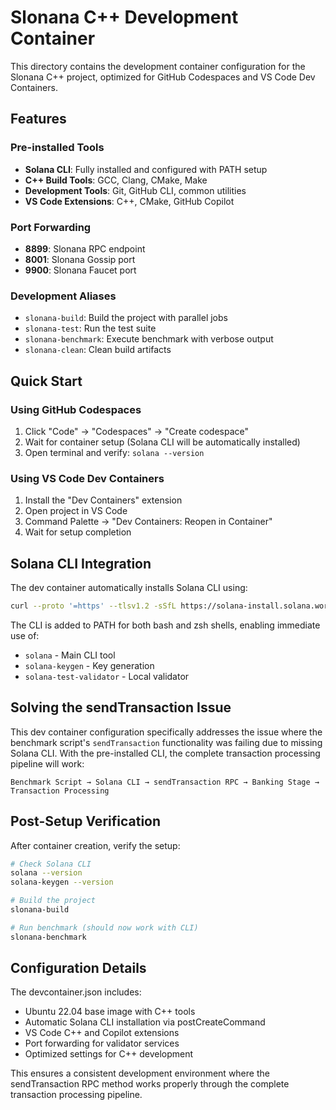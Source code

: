 # Slonana C++ Development Container

This directory contains the development container configuration for the Slonana C++ project, optimized for GitHub Codespaces and VS Code Dev Containers.

## Features

### Pre-installed Tools
- **Solana CLI**: Fully installed and configured with PATH setup
- **C++ Build Tools**: GCC, Clang, CMake, Make
- **Development Tools**: Git, GitHub CLI, common utilities
- **VS Code Extensions**: C++, CMake, GitHub Copilot

### Port Forwarding
- **8899**: Slonana RPC endpoint
- **8001**: Slonana Gossip port  
- **9900**: Slonana Faucet port

### Development Aliases
- `slonana-build`: Build the project with parallel jobs
- `slonana-test`: Run the test suite
- `slonana-benchmark`: Execute benchmark with verbose output
- `slonana-clean`: Clean build artifacts

## Quick Start

### Using GitHub Codespaces
1. Click "Code" → "Codespaces" → "Create codespace"
2. Wait for container setup (Solana CLI will be automatically installed)
3. Open terminal and verify: `solana --version`

### Using VS Code Dev Containers
1. Install the "Dev Containers" extension
2. Open project in VS Code
3. Command Palette → "Dev Containers: Reopen in Container"
4. Wait for setup completion

## Solana CLI Integration

The dev container automatically installs Solana CLI using:
```bash
curl --proto '=https' --tlsv1.2 -sSfL https://solana-install.solana.workers.dev | bash
```

The CLI is added to PATH for both bash and zsh shells, enabling immediate use of:
- `solana` - Main CLI tool
- `solana-keygen` - Key generation
- `solana-test-validator` - Local validator

## Solving the sendTransaction Issue

This dev container configuration specifically addresses the issue where the benchmark script's `sendTransaction` functionality was failing due to missing Solana CLI. With the pre-installed CLI, the complete transaction processing pipeline will work:

```
Benchmark Script → Solana CLI → sendTransaction RPC → Banking Stage → Transaction Processing
```

## Post-Setup Verification

After container creation, verify the setup:

```bash
# Check Solana CLI
solana --version
solana-keygen --version

# Build the project
slonana-build

# Run benchmark (should now work with CLI)
slonana-benchmark
```

## Configuration Details

The devcontainer.json includes:
- Ubuntu 22.04 base image with C++ tools
- Automatic Solana CLI installation via postCreateCommand
- VS Code C++ and Copilot extensions
- Port forwarding for validator services
- Optimized settings for C++ development

This ensures a consistent development environment where the sendTransaction RPC method works properly through the complete transaction processing pipeline.